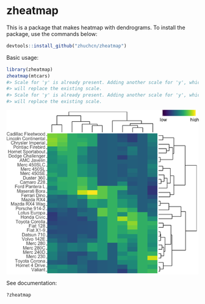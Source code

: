 <!-- README.md is generated from README.Rmd. Please edit that file -->
zheatmap
========

This is a package that makes heatmap with dendrograms. To install the package, use the commands below:

``` r
devtools::install_github("zhuchcn/zheatmap")
```

Basic usage:

``` r
library(zheatmap)
zheatmap(mtcars)
#> Scale for 'y' is already present. Adding another scale for 'y', which
#> will replace the existing scale.
#> Scale for 'y' is already present. Adding another scale for 'y', which
#> will replace the existing scale.
```

<img src="README-usage-1.png" style="display: block; margin: auto;" />

See documentation:

``` r
?zheatmap
```
